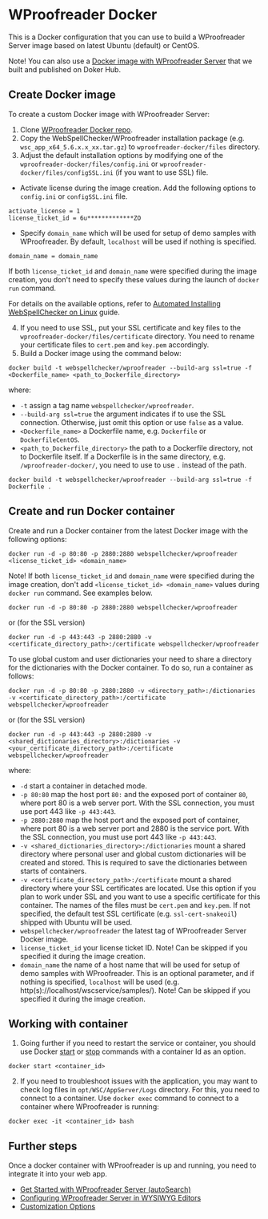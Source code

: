 # WProofreader Docker

This is a Docker configuration that you can use to build a WProofreader Server image based on latest Ubuntu (default) or CentOS. 

Note! You can also use a [Docker image with WProofreader Server](https://hub.docker.com/r/webspellchecker/wproofreader) that we built and published on Doker Hub.

## Create Docker image

To create a custom Docker image with WProofreader Server: 

1. Clone [WProofreader Docker repo](https://github.com/WebSpellChecker/wproofreader-docker).
2. Copy the WebSpellChecker/WProofreader installation package (e.g. `wsc_app_x64_5.6.x.x_xx.tar.gz`) to `wproofreader-docker/files` directory.
3. Adjust the default installation options by modifying one of the `wproofreader-docker/files/config.ini` or `wproofreader-docker/files/configSSL.ini` (if you want to use SSL) file. 

* Activate license during the image creation. Add the following options to `config.ini` or `configSSL.ini` file.

```
activate_license = 1
license_ticket_id = 6u*************ZO
```
* Specify `domain_name` which will be used for setup of demo samples with WProofreader. By default, `localhost` will be used if nothing is specified.

```
domain_name = domain_name
```

If both `license_ticket_id` and `domain_name` were specified during the image creation, you don't need to specify these values during the launch of `docker run` command.

For details on the available options, refer to [Automated Installing WebSpellChecker on Linux](https://docs.webspellchecker.net/display/WebSpellCheckerServer55x/Automated+Installing+WebSpellChecker+on+Linux) guide.

4. If you need to use SSL, put your SSL certificate and key files to the `wproofreader-docker/files/certificate` directory. You need to rename your certificate files to `cert.pem` and `key.pem` accordingly.
5. Build a Docker image using the command below:

```
docker build -t webspellchecker/wproofreader --build-arg ssl=true -f <Dockerfile_name> <path_to_Dockerfile_directory>
```

where:

* `-t` assign a tag name `webspellchecker/wproofreader`.
* `--build-arg ssl=true` the argument indicates if to use the SSL connection. Otherwise, just omit this option or use `false` as a value.
* `<Dockerfile_name>` a Dockerfile name, e.g. `Dockerfile` or `DockerfileCentOS`.
* `<path_to_Dockerfile_directory>` the path to a Dockerfile directory, not to Dockerfile itself. If a Dockerfile is in the same directory, e.g. `/wproofreader-docker/`, you need to use to use `.` instead of the path.

```
docker build -t webspellchecker/wproofreader --build-arg ssl=true -f Dockerfile .
```

## Create and run Docker container

Create and run a Docker container from the latest Docker image with the following options:

```
docker run -d -p 80:80 -p 2880:2880 webspellchecker/wproofreader <license_ticket_id> <domain_name>
```

Note! If both `license_ticket_id` and `domain_name` were specified during the image creation, don't add `<license_ticket_id> <domain_name>` values during `docker run` command. See examples below.

```
docker run -d -p 80:80 -p 2880:2880 webspellchecker/wproofreader
```

or (for the SSL version)

```
docker run -d -p 443:443 -p 2880:2880 -v <certificate_directory_path>:/certificate webspellchecker/wproofreader
```

To use global custom and user dictionaries your need to share a directory for the dictionaries with the Docker container. To do so, run a container as follows:

```
docker run -d -p 80:80 -p 2880:2880 -v <directory_path>:/dictionaries -v <certificate_directory_path>:/certificate webspellchecker/wproofreader
```

or (for the SSL version)

```
docker run -d -p 443:443 -p 2880:2880 -v <shared_dictionaries_directory>:/dictionaries -v <your_certificate_directory_path>:/certificate webspellchecker/wproofreader
```

where:

* `-d` start a container in detached mode.
* `-p 80:80` map the host port `80:` and the exposed port of container `80`, where port 80 is a web server port. With the SSL connection, you must use port 443 like `-p 443:443`. 
* `-p 2880:2880` map the host port and the exposed port of container, where port 80 is a web server port and 2880 is the service port. With the SSL connection, you must use port 443 like `-p 443:443`.
* `-v <shared_dictionaries_directory>:/dictionaries` mount a shared directory where personal user and global custom dictionaries will be created and stored. This is required to save the dictionaries between starts of containers.
* `-v <certificate_directory_path>:/certificate` mount a shared directory where your SSL certificates are located. Use this option if you plan to work under SSL and you want to use a specific certificate for this container. The names of the files must be `cert.pem` and `key.pem`. If not specified, the default test SSL certificate (e.g. `ssl-cert-snakeoil`) shipped with Ubuntu will be used.
* `webspellchecker/wproofreader` the latest tag of WProofreader Server Docker image.
* `license_ticket_id` your license ticket ID. Note! Can be skipped if you specified it during the image creation.
* `domain_name` the name of a host name that will be used for setup of demo samples with WProofreader. This is an optional parameter, and if nothing is specified, `localhost` will be used (e.g. http(s)://localhost/wscservice/samples/). Note! Can be skipped if you specified it during the image creation.


## Working with container

1. Going further if you need to restart the service or container, you should use Docker [start](https://docs.docker.com/engine/reference/commandline/start/) or [stop](https://docs.docker.com/engine/reference/commandline/stop/) commands with a container Id as an option.

```
docker start <container_id>
```

2. If you need to troubleshoot issues with the application, you may want to check log files in `opt/WSC/AppServer/Logs` directory. For this, you need to connect to a container. Use `docker exec` command to connect to a container where WProofreader is running:

```
docker exec -it <container_id> bash
```


## Further steps

Once a docker container with WProofreader is up and running, you need to integrate it into your web app.

* [Get Started with WProofreader Server (autoSearch)](https://docs.webspellchecker.net/pages/viewpage.action?pageId=454919195)
* [Configuring WProofreader Server in WYSIWYG Editors](https://docs.webspellchecker.net/display/WebSpellCheckerServer55x/Configuring+WProofreader+Server+in+WYSIWYG+Editors)
* [Customization Options](https://docs.webspellchecker.net/display/WebSpellCheckerServer55x/WProofreader+Customization+Options)
